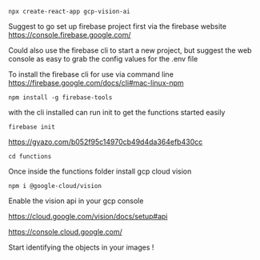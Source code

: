 `npx create-react-app gcp-vision-ai`

Suggest to go set up firebase project first via the firebase website https://console.firebase.google.com/

Could also use the firebase cli to start a new project, but suggest the web console as easy to grab the config values for the .env file

To install the firebase cli for use via command line https://firebase.google.com/docs/cli#mac-linux-npm

`npm install -g firebase-tools`

with the cli installed can run init to get the functions started easily

`firebase init`

https://gyazo.com/b052f95c14970cb49d4da364efb430cc

`cd functions`

Once inside the functions folder install gcp cloud vision

`npm i @google-cloud/vision`

Enable the vision api in your gcp console

https://cloud.google.com/vision/docs/setup#api

https://console.cloud.google.com/

Start identifying the objects in your images !
